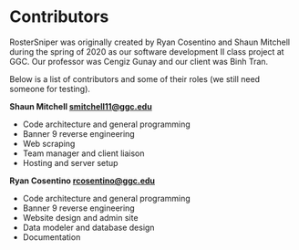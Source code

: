 # Contributors

RosterSniper was originally created by Ryan Cosentino and Shaun Mitchell during the spring of 2020 as our software development II class project at GGC. Our professor was Cengiz Gunay and our client was Binh Tran.

Below is a list of contributors and some of their roles (we still need someone for testing).

**Shaun Mitchell <smitchell11@ggc.edu>**
* Code architecture and general programming
* Banner 9 reverse engineering
* Web scraping 
* Team manager and client liaison
* Hosting and server setup

**Ryan Cosentino <rcosentino@ggc.edu>**
* Code architecture and general programming
* Banner 9 reverse engineering
* Website design and admin site
* Data modeler and database design
* Documentation
